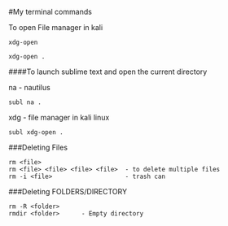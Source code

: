 #My terminal commands

To open File manager in kali

    xdg-open

    xdg-open .

####To launch sublime text and open the current directory

na - nautilus

    subl na .

xdg - file manager in kali linux

    subl xdg-open .

###Deleting Files

    rm <file>
    rm <file> <file> <file> <file>  - to delete multiple files
    rm -i <file>                    - trash can

###Deleting FOLDERS/DIRECTORY

    rm -R <folder>
    rmdir <folder>      - Empty directory

